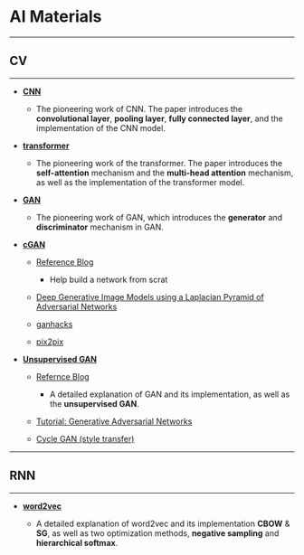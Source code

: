 # AI Materials

----

## CV

----

- [**CNN**](https://arxiv.org/abs/1409.1556)

    - The pioneering work of CNN. The paper introduces the **convolutional layer**, **pooling layer**, **fully connected layer**, and the implementation of the CNN model.

- [**transformer**](https://arxiv.org/abs/1706.03762)

    - The pioneering work of the transformer. The paper introduces the **self-attention** mechanism and the **multi-head attention** mechanism, as well as the implementation of the transformer model.

- [**GAN**](https://arxiv.org/abs/1406.2661)

    - The pioneering work of GAN, which introduces the **generator** and **discriminator** mechanism in GAN.

- [**cGAN**](https://arxiv.org/abs/1411.1784)

    - [Reference Blog](https://machinelearningmastery.com/how-to-develop-a-conditional-generative-adversarial-network-from-scratch/)
    
        - Help build a network from scrat 


    - [Deep Generative Image Models using a Laplacian Pyramid of Adversarial Networks](https://arxiv.org/pdf/1506.05751)

    - [ganhacks](https://github.com/soumith/ganhacks)
    
    - [pix2pix](https://arxiv.org/abs/1611.07004) 

- [**Unsupervised GAN**](https://arxiv.org/abs/1511.06434)

    - [Refernce Blog](https://machinelearningmastery.com/what-are-generative-adversarial-networks-gans/)
    
        - A detailed explanation of GAN and its implementation, as well as the **unsupervised GAN**.
        
    - [Tutorial: Generative Adversarial Networks](https://arxiv.org/abs/1701.00160) 
    
    - [Cycle GAN (style transfer)](https://arxiv.org/pdf/1703.10593) 

----

## RNN

----

- [**word2vec**](https://arxiv.org/abs/1411.2738)

    - A detailed explanation of word2vec and its implementation **CBOW** & **SG**, as well as two optimization methods, **negative sampling** and **hierarchical softmax**. 
